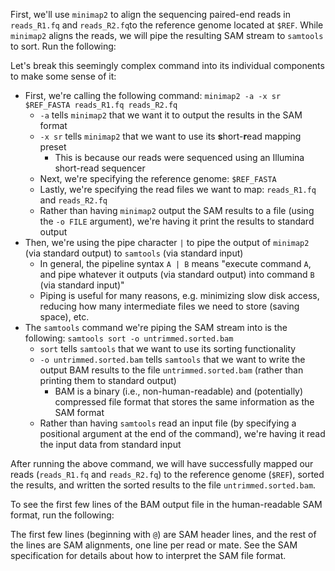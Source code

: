 <script>
import Link from "components/Link.svelte";
import Execute from "components/Execute.svelte";
</script>

First, we'll use `minimap2` to align the sequencing paired-end reads in `reads_R1.fq` and `reads_R2.fq`to the reference genome located at `$REF`. While `minimap2` aligns the reads, we will <Link href="https://en.wikipedia.org/wiki/Pipeline_(Unix)#Pipelines_in_command_line_interfaces">pipe</Link> the resulting SAM stream to `samtools` to sort. Run the following:

<Execute command="minimap2 -a -x sr $REF_FASTA \ reads_R1.fq reads_R2.fq | \ samtools sort -o untrimmed.sorted.bam" />

Let's break this seemingly complex command into its individual components to make some sense of it:

- First, we're calling the following command: `minimap2 -a -x sr $REF_FASTA reads_R1.fq reads_R2.fq`
  - `-a` tells `minimap2` that we want it to output the results in the SAM format
  - `-x sr` tells `minimap2` that we want to use its **s**hort-**r**ead mapping preset
    - This is because our reads were sequenced using an Illumina short-read sequencer
  - Next, we're specifying the reference genome: `$REF_FASTA`
  - Lastly, we're specifying the read files we want to map: `reads_R1.fq` and `reads_R2.fq`
  - Rather than having `minimap2` output the SAM results to a file (using the `-o FILE` argument), we're having it print the results to <Link href="https://en.wikipedia.org/wiki/Standard_streams#Standard_output_(stdout)">standard output</Link>
- Then, we're using the pipe character `|` to pipe the output of `minimap2` (via standard output) to `samtools` (via <Link href="https://en.wikipedia.org/wiki/Standard_streams#Standard_input_(stdin)">standard input</Link>)
  - In general, the pipeline syntax `A | B` means "execute command `A`, and pipe whatever it outputs (via standard output) into command `B` (via standard input)"
  - Piping is useful for many reasons, e.g. minimizing slow disk access, reducing how many intermediate files we need to store (saving space), etc.
- The `samtools` command we're piping the SAM stream into is the following: `samtools sort -o untrimmed.sorted.bam`
  - `sort` tells `samtools` that we want to use its sorting functionality
  - `-o untrimmed.sorted.bam` tells `samtools` that we want to write the output BAM results to the file `untrimmed.sorted.bam` (rather than printing them to standard output)
    - BAM is a binary (i.e., non-human-readable) and (potentially) compressed file format that stores the same information as the SAM format
  - Rather than having `samtools` read an input file (by specifying a positional argument at the end of the command), we're having it read the input data from standard input

After running the above command, we will have successfully mapped our reads (`reads_R1.fq` and `reads_R2.fq`) to the reference genome (`$REF`), sorted the results, and written the sorted results to the file `untrimmed.sorted.bam`.

To see the first few lines of the BAM output file in the human-readable SAM format, run the following:

<Execute command="samtools view -h untrimmed.sorted.bam | \ head -n 5" />

The first few lines (beginning with `@`) are SAM header lines, and the rest of the lines are SAM alignments, one line per read or mate. See the <Link href="http://samtools.sourceforge.net/SAM1.pdf">SAM specification</Link> for details about how to interpret the SAM file format.
